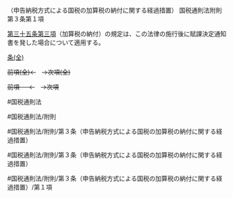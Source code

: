 （申告納税方式による国税の加算税の納付に関する経過措置）
国税通則法附則第３条第１項

[第三十五条第三項](国税通則法＿＿＿＿附則第３５条第３項)（加算税の納付）の規定は、この法律の施行後に賦課決定通知書を発した場合について適用する。

[条(全)](国税通則法＿＿＿＿附則第３条_.md)

~~前項(全)←~~　~~→次項(全)~~

~~前項 　 ←~~　~~→次項~~



#国税通則法

#国税通則法/附則

#国税通則法/附則/第３条（申告納税方式による国税の加算税の納付に関する経過措置）

#国税通則法/附則/第３条（申告納税方式による国税の加算税の納付に関する経過措置）

#国税通則法/附則/第３条（申告納税方式による国税の加算税の納付に関する経過措置）/第１項

